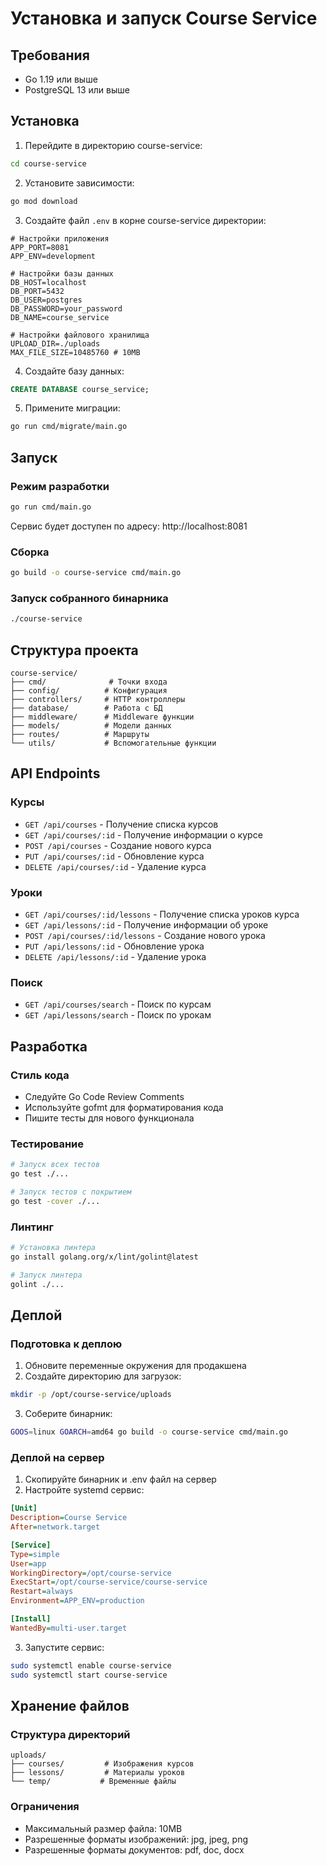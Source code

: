 # Установка и запуск Course Service

## Требования
- Go 1.19 или выше
- PostgreSQL 13 или выше

## Установка

1. Перейдите в директорию course-service:
```bash
cd course-service
```

2. Установите зависимости:
```bash
go mod download
```

3. Создайте файл `.env` в корне course-service директории:
```env
# Настройки приложения
APP_PORT=8081
APP_ENV=development

# Настройки базы данных
DB_HOST=localhost
DB_PORT=5432
DB_USER=postgres
DB_PASSWORD=your_password
DB_NAME=course_service

# Настройки файлового хранилища
UPLOAD_DIR=./uploads
MAX_FILE_SIZE=10485760 # 10MB
```

4. Создайте базу данных:
```sql
CREATE DATABASE course_service;
```

5. Примените миграции:
```bash
go run cmd/migrate/main.go
```

## Запуск

### Режим разработки
```bash
go run cmd/main.go
```
Сервис будет доступен по адресу: http://localhost:8081

### Сборка
```bash
go build -o course-service cmd/main.go
```

### Запуск собранного бинарника
```bash
./course-service
```

## Структура проекта

```
course-service/
├── cmd/              # Точки входа
├── config/          # Конфигурация
├── controllers/     # HTTP контроллеры
├── database/        # Работа с БД
├── middleware/      # Middleware функции
├── models/          # Модели данных
├── routes/          # Маршруты
└── utils/           # Вспомогательные функции
```

## API Endpoints

### Курсы
- `GET /api/courses` - Получение списка курсов
- `GET /api/courses/:id` - Получение информации о курсе
- `POST /api/courses` - Создание нового курса
- `PUT /api/courses/:id` - Обновление курса
- `DELETE /api/courses/:id` - Удаление курса

### Уроки
- `GET /api/courses/:id/lessons` - Получение списка уроков курса
- `GET /api/lessons/:id` - Получение информации об уроке
- `POST /api/courses/:id/lessons` - Создание нового урока
- `PUT /api/lessons/:id` - Обновление урока
- `DELETE /api/lessons/:id` - Удаление урока

### Поиск
- `GET /api/courses/search` - Поиск по курсам
- `GET /api/lessons/search` - Поиск по урокам

## Разработка

### Стиль кода
- Следуйте Go Code Review Comments
- Используйте gofmt для форматирования кода
- Пишите тесты для нового функционала

### Тестирование
```bash
# Запуск всех тестов
go test ./...

# Запуск тестов с покрытием
go test -cover ./...
```

### Линтинг
```bash
# Установка линтера
go install golang.org/x/lint/golint@latest

# Запуск линтера
golint ./...
```

## Деплой

### Подготовка к деплою
1. Обновите переменные окружения для продакшена
2. Создайте директорию для загрузок:
```bash
mkdir -p /opt/course-service/uploads
```

3. Соберите бинарник:
```bash
GOOS=linux GOARCH=amd64 go build -o course-service cmd/main.go
```

### Деплой на сервер
1. Скопируйте бинарник и .env файл на сервер
2. Настройте systemd сервис:
```ini
[Unit]
Description=Course Service
After=network.target

[Service]
Type=simple
User=app
WorkingDirectory=/opt/course-service
ExecStart=/opt/course-service/course-service
Restart=always
Environment=APP_ENV=production

[Install]
WantedBy=multi-user.target
```

3. Запустите сервис:
```bash
sudo systemctl enable course-service
sudo systemctl start course-service
```

## Хранение файлов

### Структура директорий
```
uploads/
├── courses/         # Изображения курсов
├── lessons/         # Материалы уроков
└── temp/           # Временные файлы
```

### Ограничения
- Максимальный размер файла: 10MB
- Разрешенные форматы изображений: jpg, jpeg, png
- Разрешенные форматы документов: pdf, doc, docx 